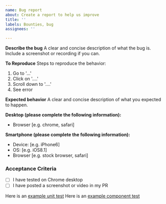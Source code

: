 ```yaml
---
name: Bug report
about: Create a report to help us improve
title: ''
labels: Bounties, bug
assignees: ''

---
```


**Describe the bug**
A clear and concise description of what the bug is. Include a screenshot or recording if you can.

**To Reproduce**
Steps to reproduce the behavior:
1. Go to '...'
2. Click on '....'
3. Scroll down to '....'
4. See error

**Expected behavior**
A clear and concise description of what you expected to happen.

**Desktop (please complete the following information):**
 - Browser [e.g. chrome, safari]

**Smartphone (please complete the following information):**
 - Device: [e.g. iPhone6]
 - OS: [e.g. iOS8.1]
 - Browser [e.g. stock browser, safari]

### Acceptance Criteria
- [ ] I have tested on Chrome desktop
- [ ] I have posted a screenshot or video in my PR

Here is an [example unit test](https://github.com/stakwork/sphinx-tribes/blob/master/frontend/app/src/helpers/__test__/helpers.spec.ts)
Here is an [example component test](https://github.com/stakwork/sphinx-tribes/blob/9310f49b3b17a51992dada932f4298eb9eba15ff/frontend/app/src/people/widgetViews/__tests__/AboutView.spec.tsx)
